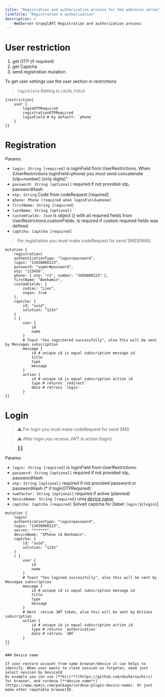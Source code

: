 ```yaml
---
title: "Registration and authorization process for the webresto server"
linkTitle: "Registration & authorization"
description: >
    WebServer GrapqlAPI Registration and authorization process
---
```



# User restriction

1. get OTP (if required)
2. get Captcha
3. send registration mutation

To get user settings use the user section in restrictions

> `loginField` Setting is `LOGIN_FIELD` 

```gql
{restriction{
    user {
        loginOTPRequired
        registrationOTPRequired
        loginField # by default: `phone`
    }
}}

```

# Registration

Params:
* `login: String [required]` is loginField from UserRestrictions. When (UserRestrictions.loginField=phone) you must send concatenate [otp+number] (only digits)"
* `password: String [optional]` required if not provided otp, passwordHash
* `otp: String` Code from codeRequest [required]
* `phone: Phone [required when loginField=phone]`
* `firstName: String [required]`
* `lastName: String [optional]` 
* `customFields: Json` Is object {} with all required fields from UserRestrictions.customFields. Is required if custom required fields was defined
* `captcha: Captcha [required]`

> For registration you must make codeRequest for send SMS\EMAIL

```gql
mutation {
    registration(
    authenticationType: "login+password", 
    login: "13450000123", 
    password: "super#password",
    otp: "123456",
    phone: { otp: "+1", number: "3450000123" }, 
    firstName: "Benhamin", 
    customFields: {
        zodiac: "Lion",
        vegan: true
    },
    captcha: {
        id: "uuid",
        solution: "123n"
    }
    ) {
        user {
            id
            name
        }
        # Toast "You registered successfully", also this will be sent by Messages subscription
        message {
            id # unique id is equal subscription message id
            title
            type
            message
        }
        action {
            id # unique id is equal subscription action id
            type # returns `redirect`
            data # retruns `login`
        }
}}

```

# Login

> ⚠️ For login you must make codeRequest for send SMS

> ⚠️ After login you receive JWT in action (login)


> 🤖💡

Params:
* `login: String [required]` is loginField from UserRestrictions.
* `password: String [optional]` required if not provided otp, passwordHash
* `otp: String [optional]` required if not provided password or passwordHash (* if loginOTPRequired)
* `twoFactor: String [optional]` required if active (planned)
* `deviceName: String [required]` uniq [device name](#device-name)
* `captcha: Captcha [required]` Solved captcha  for [label: `login:${login}`]

```gql
mutation {
    login(
    authenticationType: "login+password", 
    login: "13450000123", 
    secret: "******",
    deviceName: "IPhone 14 Benhamin",
    captcha: {
        id: "uuid",
        solution: "123n"
    }
    ) {
        user {
            id
            name
        }
        # Toast "You logined successfully", also this will be sent by Messages subscription
        message {
            id # unique id is equal subscription message id
            title
            type
            message
        }
        # Here  recive JWT token, also this will be sent by Actions subscription
        action {
            id # unique id is equal subscription action id
            type # returns `authorization`
            data # retruns `JWT`
        }
}}
``

### Device name

If user restore account from same browser/device it can helps to identify. When user wants to close session on forgoten, need just select session by DeviceId
As example you can use [**biri**](https://github.com/dashersw/biri) for browser, and cordova [**device name**](https://www.npmjs.com/package/cordova-plugin-device-name). Or just make other repetable browserID.

